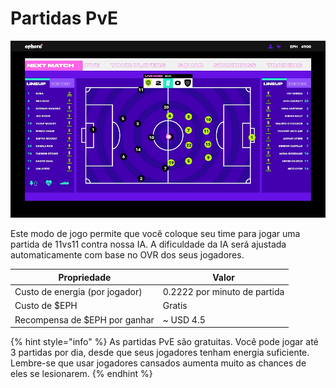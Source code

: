# Partidas PvE

![Pantalla de juego](<../.gitbook/assets/Ephere-UI Match.gif>)

Este modo de jogo permite que você coloque seu time para jogar uma partida de 11vs11 contra nossa IA. A dificuldade da IA ​​será ajustada automaticamente com base no OVR dos seus jogadores.

| Propriedade                    | Valor                        |
| ------------------------------ | ---------------------------- |
| Custo de energia (por jogador) | 0.2222 por minuto de partida |
| Custo de $EPH                  | Gratis                       |
| Recompensa de $EPH por ganhar  | \~ USD 4.5                   |

{% hint style="info" %}
As partidas PvE são gratuitas. Você pode jogar até 3 partidas por dia, desde que seus jogadores tenham energia suficiente. Lembre-se que usar jogadores cansados ​​aumenta muito as chances de eles se lesionarem.
{% endhint %}
